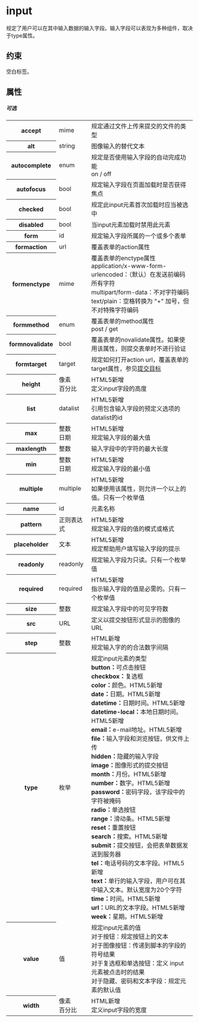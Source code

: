 # input

规定了用户可以在其中输入数据的输入字段。输入字段可以表现为多种组件，取决于type属性。

## 约束

空白标签。

## 属性

##### 可选

<table>
<tr>
	<th>accept</th>
	<td>mime</td>
	<td>规定通过文件上传来提交的文件的类型</td>
</tr>
<tr>
	<th>alt</th>
	<td>string</td>
	<td>图像输入的替代文本</td>
</tr>
<tr>
	<th>autocomplete</th>
	<td>enum</td>
	<td>规定是否使用输入字段的自动完成功能
	<br/>on / off</td>
</tr>
<tr>
	<th>autofocus</th>
	<td>bool</td>
	<td>规定输入字段在页面加载时是否获得焦点</td>
</tr>
<tr>
	<th>checked</th>
	<td>bool</td>
	<td>规定此input元素首次加载时应当被选中</td>
</tr>
<tr>
	<th>disabled</th>
	<td>bool</td>
	<td>当input元素加载时禁用此元素</td>
</tr>
<tr>
	<th>form</th>
	<td>id</td>
	<td>规定输入字段所属的一个或多个表单</td>
</tr>
<tr>
	<th>formaction</th>
	<td>url</td>
	<td>覆盖表单的action属性</td>
</tr>
<tr>
	<th>formenctype</th>
	<td>mime</td>
	<td>覆盖表单的enctype属性
	<br/>application/x-www-form-urlencoded：（默认）在发送前编码所有字符
	<br/>multipart/form-data：不对字符编码
	<br/>text/plain：空格转换为 "+" 加号，但不对特殊字符编码</td>
</tr>
<tr>
	<th>formmethod</th>
	<td>enum</td>
	<td>覆盖表单的method属性
	<br/>post / get</td>
</tr>
<tr>
	<th>formnovalidate</th>
	<td>bool</td>
	<td>覆盖表单的novalidate属性。如果使用该属性，则提交表单时不进行验证</td>
</tr>
<tr>
	<th>formtarget</th>
	<td>target</td>
	<td>规定如何打开action url，覆盖表单的target属性，参见<a href="../参考/target.md">提交目标</a></td>
</tr>
<tr>
	<th>height</th>
	<td>像素<br/>百分比</td>
	<td>HTML5新增<br/>
	定义input字段的高度</td>
</tr>
<tr>
	<th>list</th>
	<td>datalist</td>
	<td>HTML5新增<br/>
	引用包含输入字段的预定义选项的datalist的id</td>
</tr>
<tr>
	<th>max</th>
	<td>整数<br/>日期</td>
	<td>HTML5新增<br/>
	规定输入字段的最大值</td>
</tr>
<tr>
	<th>maxlength</th>
	<td>整数</td>
	<td>输入字段中的字符的最大长度</td>
</tr>
<tr>
	<th>min</th>
	<td>整数<br/>日期</td>
	<td>HTML5新增<br/>
	规定输入字段的最小值</td>
</tr>
<tr>
	<th>multiple</th>
	<td>multiple</td>
	<td>HTML5新增<br/>
	如果使用该属性，则允许一个以上的值。只有一个枚举值</td>
</tr>
<tr>
	<th>name</th>
	<td>id</td>
	<td>元素名称</td>
</tr>
<tr>
	<th>pattern</th>
	<td>正则表达式</td>
	<td>HTML5新增<br/>规定输入字段的值的模式或格式</td>
</tr>
<tr>
	<th>placeholder</th>
	<td>文本</td>
	<td>HTML5新增<br/>规定帮助用户填写输入字段的提示</td>
</tr>
<tr>
	<th>readonly</th>
	<td>readonly</td>
	<td>规定输入字段为只读。只有一个枚举值</td>
</tr>
<tr>
	<th>required</th>
	<td>required</td>
	<td>HTML5新增<br/>指示输入字段的值是必需的。只有一个枚举值</td>
</tr>
<tr>
	<th>size</th>
	<td>整数</td>
	<td>规定输入字段中的可见字符数</td>
</tr>
<tr>
	<th>src</th>
	<td>URL</td>
	<td>定义以提交按钮形式显示的图像的URL</td>
</tr>
<tr>
	<th>step</th>
	<td>整数</td>
	<td>HTML新增<br/>规定输入字的的合法数字间隔</td>
</tr>
<tr>
	<th>type</th>
	<td>枚举</td>
	<td>
		规定input元素的类型
		<br/><b>button：</b>可点击按钮
		<br/><b>checkbox：</b>复选框
		<br/><b>color：</b>颜色。HTML5新增
		<br/><b>date：</b>日期。HTML5新增
		<br/><b>datetime：</b>日期时间。HTML5新增
		<br/><b>datetime-local：</b>本地日期时间。HTML5新增
		<br/><b>email：</b>e-mail地址。HTML5新增
		<br/><b>file：</b>输入字段和浏览按钮，供文件上传
		<br/><b>hidden：</b>隐藏的输入字段
		<br/><b>image：</b>图像形式的提交按钮
		<br/><b>month：</b>月份。HTML5新增
		<br/><b>number：</b>数字。HTML5新增
		<br/><b>password：</b>密码字段，该字段中的字符被掩码
		<br/><b>radio：</b>单选按钮
		<br/><b>range：</b>滑动条。HTML5新增
		<br/><b>reset：</b>重置按钮
		<br/><b>search：</b>搜索。HTML5新增
		<br/><b>submit：</b>提交按钮，会把表单数据发送到服务器
		<br/><b>tel：</b>电话号码的文本字段。HTML5新增
		<br/><b>text：</b>单行的输入字段，用户可在其中输入文本。默认宽度为20个字符
		<br/><b>time：</b>时间。HTML5新增
		<br/><b>url：</b>URL的文本字段。HTML5新增
		<br/><b>week：</b>星期。HTML5新增
	</td>
</tr>
<tr>
	<th>value</th>
	<td>值</td>
	<td>规定input元素的值
	<br/>对于按钮：规定按钮上的文本
	<br/>对于图像按钮：传递到脚本的字段的符号结果
	<br/>对于复选框和单选按钮：定义 input 元素被点击时的结果
	<br/>对于隐藏、密码和文本字段：规定元素的默认值</td>
</tr>
<tr>
	<th>width</th>
	<td>像素<br/>百分比</td>
	<td>HTML新增<br/>定义input字段的宽度</td>
</tr>
</table>
